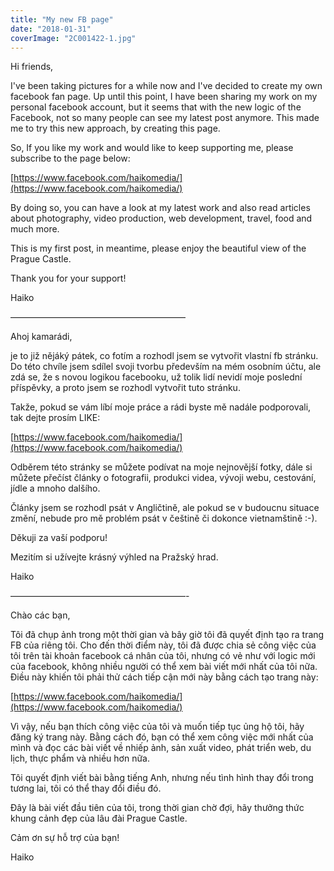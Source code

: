 ```yaml
---
title: "My new FB page"
date: "2018-01-31"
coverImage: "2C001422-1.jpg"
---
```


Hi friends,

I've been taking pictures for a while now and I've decided to create my own facebook fan page. Up until this point, I have been sharing my work on my personal facebook account, but it seems that with the new logic of the Facebook, not so many people can see my latest post anymore. This made me to try this new approach, by creating this page.

So, If you like my work and would like to keep supporting me, please subscribe to the page below:

[https://www.facebook.com/haikomedia/](https://www.facebook.com/haikomedia/)

By doing so, you can have a look at my latest work and also read articles about photography, video production, web development, travel, food and much more.

This is my first post, in meantime, please enjoy the beautiful view of the Prague Castle.

Thank you for your support!

Haiko

————————————————————

Ahoj kamarádi,

je to již nějáký pátek, co fotím a rozhodl jsem se vytvořit vlastní fb stránku. Do této chvíle jsem sdílel svoji tvorbu především na mém osobním účtu, ale zdá se, že s novou logikou facebooku, už tolik lidí nevidí moje poslední příspěvky, a proto jsem se rozhodl vytvořit tuto stránku.

Takže, pokud se vám líbí moje práce a rádi byste mě nadále podporovali, tak dejte prosím LIKE:

[https://www.facebook.com/haikomedia/](https://www.facebook.com/haikomedia/)

Odběrem této stránky se můžete podívat na moje nejnovější fotky, dále si můžete přečíst články o fotografii, produkci videa, vývoji webu, cestování, jídle a mnoho dalšího.

Články jsem se rozhodl psát v Angličtině, ale pokud se v budoucnu situace změní, nebude pro mě problém psát v češtině či dokonce vietnamštině :-).

Děkuji za vaší podporu!

Mezitím si užívejte krásný výhled na Pražský hrad.

Haiko

————————————————————-

Chào các bạn,

Tôi đã chụp ảnh trong một thời gian và bây giờ tôi đã quyết định tạo ra trang FB của riêng tôi. Cho đến thời điểm này, tôi đã được chia sẻ công việc của tôi trên tài khoản facebook cá nhân của tôi, nhưng có vẻ như với logic mới của facebook, không nhiều người có thể xem bài viết mới nhất của tôi nữa. Điều này khiến tôi phải thử cách tiếp cận mới này bằng cách tạo trang này:

[https://www.facebook.com/haikomedia/](https://www.facebook.com/haikomedia/)

Vì vậy, nếu bạn thích công việc của tôi và muốn tiếp tục ủng hộ tôi, hãy đăng ký trang này. Bằng cách đó, bạn có thể xem công việc mới nhất của mình và đọc các bài viết về nhiếp ảnh, sản xuất video, phát triển web, du lịch, thực phẩm và nhiều hơn nữa.

Tôi quyết định viết bài bằng tiếng Anh, nhưng nếu tình hình thay đổi trong tương lai, tôi có thể thay đổi điều đó.

Đây là bài viết đầu tiên của tôi, trong thời gian chờ đợi, hãy thưởng thức khung cảnh đẹp của lâu đài Prague Castle.

Cảm ơn sự hỗ trợ của bạn!

Haiko
